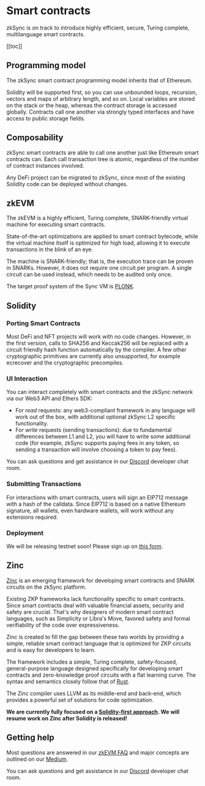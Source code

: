 # Smart contracts

zkSync is on track to introduce highly efficient, secure, Turing complete, multilanguage smart contracts.

[[toc]]

<!-- spell-checker:disable -->

## Programming model

The zkSync smart contract programming model inherits that of Ethereum.

Solidity will be supported first, so you can use unbounded loops, recursion, vectors and maps of arbitrary length, and
so on. Local variables are stored on the stack or the heap, whereas the contract storage is accessed globally. Contracts
call one another via strongly typed interfaces and have access to public storage fields.

## Composability

zkSync smart contracts are able to call one another just like Ethereum smart contracts can. Each call transaction tree
is atomic, regardless of the number of contract instances involved.

Any DeFi project can be migrated to zkSync, since most of the existing Solidity code can be deployed without changes.

## zkEVM

The zkEVM is a highly efficient, Turing complete, SNARK-friendly virtual machine for executing smart contracts.

State-of-the-art optimizations are applied to smart contract bytecode, while the virtual machine itself is optimized for
high load, allowing it to execute transactions in the blink of an eye.

The machine is SNARK-friendly; that is, the execution trace can be proven in SNARKs. However, it does not require one
circuit per program. A single circuit can be used instead, which needs to be audited only once.

The target proof system of the Sync VM is [PLONK](https://eprint.iacr.org/2019/953).

## Solidity

### Porting Smart Contracts

Most DeFi and NFT projects will work with no code changes. However, in the first version, calls to SHA256 and Keccak256
will be replaced with a circuit friendly hash function automatically by the compiler. A few other cryptographic
primitives are currently also unsupported, for example ecrecover and the cryptographic precompiles.

### UI Interaction

You can interact completely with smart contracts and the zkSync network via our Web3 API and Ethers SDK:

- For _read_ requests: any web3-compliant framework in any language will work out of the box, with additional optional
  zkSync L2 specific functionality.
- For _write_ requests (sending transactions): due to fundamental differences between L1 and L2, you will have to write
  some additional code (for example, zkSync supports paying fees in any token, so sending a transaction will involve
  choosing a token to pay fees).

You can ask questions and get assistance in our [Discord](https://discord.gg/nMaPGrDDwk) developer chat room.

### Submitting Transactions

For interactions with smart contracts, users will sign an EIP712 message with a hash of the calldata. Since EIP712 is
based on a native Ethereum signature, all wallets, even hardware wallets, will work without any extensions required.

### Deployment

We will be releasing testnet soon! Please sign up on [this form](https://forms.gle/jQQnJJeuVSVcmkqj9).

## Zinc

[Zinc](https://github.com/matter-labs/zinc) is an emerging framework for developing smart contracts and SNARK circuits
on the zkSync platform.

Existing ZKP frameworks lack functionality specific to smart contracts. Since smart contracts deal with valuable
financial assets, security and safety are crucial. That's why designers of modern smart contract languages, such as
Simplicity or Libra's Move, favored safety and formal verifiability of the code over expressiveness.

Zinc is created to fill the gap between these two worlds by providing a simple, reliable smart contract language that is
optimized for ZKP circuits and is easy for developers to learn.

The framework includes a simple, Turing complete, safety-focused, general-purpose language designed specifically for
developing smart contracts and zero-knowledge proof circuits with a flat learning curve. The syntax and semantics
closely follow that of [Rust](https://www.rust-lang.org/).

The Zinc compiler uses LLVM as its middle-end and back-end, which provides a powerful set of solutions for code
optimization.

**We are currently fully focused on a
[Solidity-first approach](https://medium.com/matter-labs/unisync-a-port-of-uniswap-v2-on-the-zkevm-b12954748504). We
will resume work on Zinc after Solidity is released!**

## Getting help

Most questions are answered in our [zkEVM FAQ](/zkevm/README.md) and major concepts are outlined on our
[Medium](https://medium.com/matter-labs).

You can ask questions and get assistance in our [Discord](https://discord.gg/5b6s7VTC) developer chat room.

